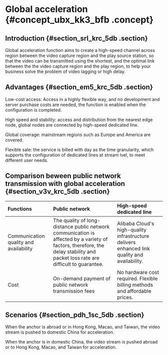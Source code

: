 # Global acceleration {#concept_ubx_kk3_bfb .concept}

## Introduction {#section_srl_krc_5db .section}

Global acceleration function aims to create a high-speed channel across region between the video capture region and the play source station, so that the video can be transmitted using the shortest, and the optimal link between the the video capture region and the play region, to help your business solve the problem of video lagging or high delay.

## Advantages {#section_em5_krc_5db .section}

Low-cost access: Access in a highly flexible way, and no development and server purchase costs are needed, the function is enabled when the configuration is completed.

High speed and stability: access and distribution from the nearest edge node, global nodes are connected by high-speed dedicated line.

Global coverage: mainstream regions such as Europe and America are covered.

Flexible sale: the service is billed with day as the time granularity, which supports the configuration of dedicated lines at stream lvel, to meet different user needs.

## Comparison beween public network transmission with global acceleration {#section_v3v_krc_5db .section}

|Functions|Public network|High-speed dedicated line|
|:--------|:-------------|:------------------------|
|Communication quality and availability|The quality of long-distance public network communication is affected by a variety of factors, therefore, the delay stability and packet loss rate are difficult to guarantee.|Alibaba Cloud's high-quality infrastructure delivers enhanced link quality and availability.|
|Cost|On-demand payment of public network transmission fees|No hardware cost required. Flexible billing methods and affordable prices.|

## Scenarios {#section_pdh_1sc_5db .section}

When the anchor is abroad or in Hong Kong, Macao, and Taiwan, the video stream is pushed to domestic China for acceleration.

When the anchor is in domestic China, the video stream is pushed abroad or to Hong Kong, Macao, and Taiwan for acceleration.

